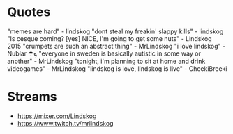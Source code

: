 <!-- TITLE: Lindskog -->
<!-- SUBTITLE: A quick summary of Lindskog -->

# Quotes
"memes are hard" - lindskog
"dont steal my freakin' slappy kills" - lindskog
"Is cesque coming? [yes] NICE, I'm going to get some nuts" - Lindskog 2015
"crumpets are such an abstract thing" - MrLindskog
"i love lindskog" - Nublar ☂ܟ
"everyone in sweden is basically autistic in some way or another" - MrLindskog
"tonight, i'm planning to sit at home and drink videogames" - MrLindskog
"lindskog is love, lindskog is live" - CheekiBreeki
# Streams
* https://mixer.com/Lindskog
* https://www.twitch.tv/mrlindskog